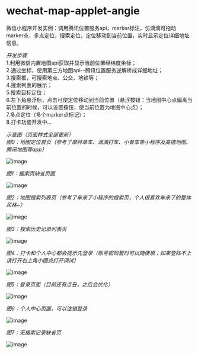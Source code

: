 # wechat-map-applet-angie
微信小程序开发实例：调用腾讯位置服务api，marker标注，仿滴滴可拖动marker点，多点定位，搜索定位，定位移动到当前位置，实时显示定位详细地址信息。  
  
  
*开发步骤*  
1.利用微信内置地图api获取并显示当前位置经纬度坐标；  
2.通过坐标，使用第三方地图api--腾讯位置服务逆解析成详细地址；  
3.搜索框，可搜索地点、公交、地铁等；  
4.搜索列表的展示；  
5.搜索目标定位；  
6.左下角悬浮标，点击可使定位移动到当前位置（悬浮按钮：当地图中心点偏离当前位置的时候，可以设置按钮，使当前位置为地图中心点）；  
7.多点定位（多个marker点标记）；  
8.打卡功能开发中...


*示意图（页面样式全部更新）*  
*图0：地图定位首页（参考了摩拜单车、滴滴打车、小黄车等小程序及高德地图、腾讯地图等app）*  

![image](https://github.com/vedaAngie/wechat-map-applet-angie/blob/master/images/example0.png)  


*图1：搜索页缺省页面*  

![image](https://github.com/vedaAngie/wechat-map-applet-angie/blob/master/images/example1.png)
  
  
*图2：地图搜索列表页（参考了车来了小程序的搜索页，个人很喜欢车来了的整体风格~）*  

![image](https://github.com/vedaAngie/wechat-map-applet-angie/blob/master/images/example2.png)


*图3：搜索历史记录列表页*  

![image](https://github.com/vedaAngie/wechat-map-applet-angie/blob/master/images/example3.png)


*图4：打卡和个人中心都会提示先登录（账号密码暂时可以随便填；如果登陆不上请打开右上角小圆点打开调试）*  

![image](https://github.com/vedaAngie/wechat-map-applet-angie/blob/master/images/example4.png)


*图5：登录页面（目前还有点丑，之后会优化）*  

![image](https://github.com/vedaAngie/wechat-map-applet-angie/blob/master/images/example5.png)


*图6：个人中心页面，可以注销登录*  

![image](https://github.com/vedaAngie/wechat-map-applet-angie/blob/master/images/example6.png)


*图7：无搜索记录缺省页*  

![image](https://github.com/vedaAngie/wechat-map-applet-angie/blob/master/images/example7.png)


